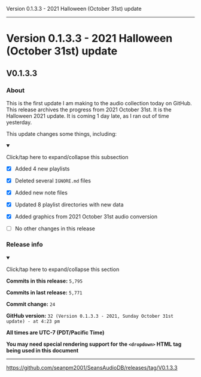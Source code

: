 Version 0.1.3.3 - 2021 Halloween (October 31st) update

***

# Version 0.1.3.3 - 2021 Halloween (October 31st) update

## V0.1.3.3

### About

This is the first update I am making to the audio collection today on GitHub. This release archives the progress from 2021 October 31st. It is the Halloween 2021 update. It is coming 1 day late, as I ran out of time yesterday.

This update changes some things, including:

<details open><summary><p>Click/tap here to expand/collapse this subsection</p></summary>

- [x] Added 4 new playlists

- [x] Deleted several `IGNORE.md` files

- [x] Added new note files

- [x] Updated 8 playlist directories with new data

- [x] Added graphics from 2021 October 31st audio conversion

- [ ] No other changes in this release

</details>

### Release info

<details open><summary><p>Click/tap here to expand/collapse this section</p></summary>

**Commits in this release:** `5,795`

**Commits in last release:** `5,771`

**Commit change:** `24`

**GitHub version:** `32 (Version 0.1.3.3 - 2021, Sunday October 31st update) - at 4:23 pm`

**All times are UTC-7 (PDT/Pacific Time)**

**You may need special rendering support for the `<dropdown>` HTML tag being used in this document**

</details>

***

https://github.com/seanpm2001/SeansAudioDB/releases/tag/V0.1.3.3

